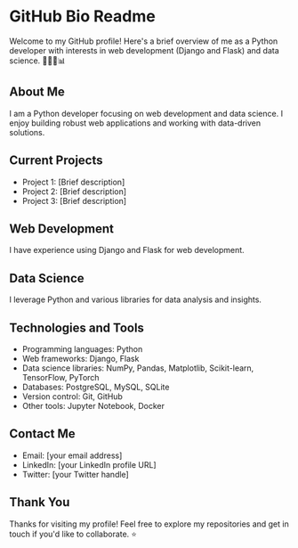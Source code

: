 # GitHub Bio Readme

Welcome to my GitHub profile! Here's a brief overview of me as a Python developer with interests in web development (Django and Flask) and data science. 👨‍💻🌐📊

## About Me

I am a Python developer focusing on web development and data science. I enjoy building robust web applications and working with data-driven solutions.

## Current Projects

- Project 1: [Brief description]
- Project 2: [Brief description]
- Project 3: [Brief description]

## Web Development

I have experience using Django and Flask for web development. 

## Data Science

I leverage Python and various libraries for data analysis and insights.

## Technologies and Tools

- Programming languages: Python
- Web frameworks: Django, Flask
- Data science libraries: NumPy, Pandas, Matplotlib, Scikit-learn, TensorFlow, PyTorch
- Databases: PostgreSQL, MySQL, SQLite
- Version control: Git, GitHub
- Other tools: Jupyter Notebook, Docker

## Contact Me

- Email: [your email address]
- LinkedIn: [your LinkedIn profile URL]
- Twitter: [your Twitter handle]

## Thank You

Thanks for visiting my profile! Feel free to explore my repositories and get in touch if you'd like to collaborate. ⭐️
